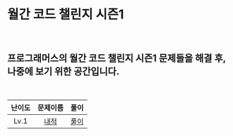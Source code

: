# 월간 코드 챌린지 시즌1

<br>

## 프로그래머스의 월간 코드 챌린지 시즌1 문제들을 해결 후, 나중에 보기 위한 공간입니다.
<br>

|난이도|문제이름|풀이|
|:---:|:---:|:---:|
|Lv.1|[내적](https://programmers.co.kr/learn/courses/30/lessons/70128)|[풀이](https://github.com/starbc0720/TIL/blob/main/Algorithm/Programmers/%ED%92%80%EC%9D%B4/%EB%82%B4%EC%A0%81.md)|
